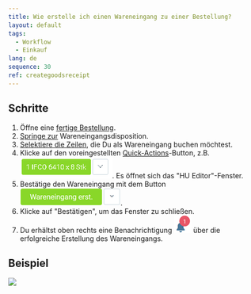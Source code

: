 ```yaml
---
title: Wie erstelle ich einen Wareneingang zu einer Bestellung?
layout: default
tags:
  - Workflow
  - Einkauf
lang: de
sequence: 30
ref: creategoodsreceipt
---
```


## Schritte
1. Öffne eine [fertige Bestellung](Bestellung_erfassen).
1. [Springe zur](SpringezuBelegen) Wareneingangsdisposition.
1. [Selektiere die Zeilen](AuswahlBelege), die Du als Wareneingang buchen möchtest.
1. Klicke auf den voreingestellten [Quick-Actions](AktionStarten)-Button, z.B. ![](assets/Zu_Bestellung_Wareneingang_erstellen-99aab.png). Es öffnet sich das "HU Editor"-Fenster.
1. Bestätige den Wareneingang mit dem Button ![](assets/Zu_Bestellung_Wareneingang_erstellen-3191c.png).
1. Klicke auf "Bestätigen", um das Fenster zu schließen.
1. Du erhältst oben rechts eine Benachrichtigung ![](assets/NotificationBell_WebUI.png) über die erfolgreiche Erstellung des Wareneingangs.

## Beispiel
![](assets/Zu_Bestellung_Wareneingang_erstellen_walkthrough.gif)
